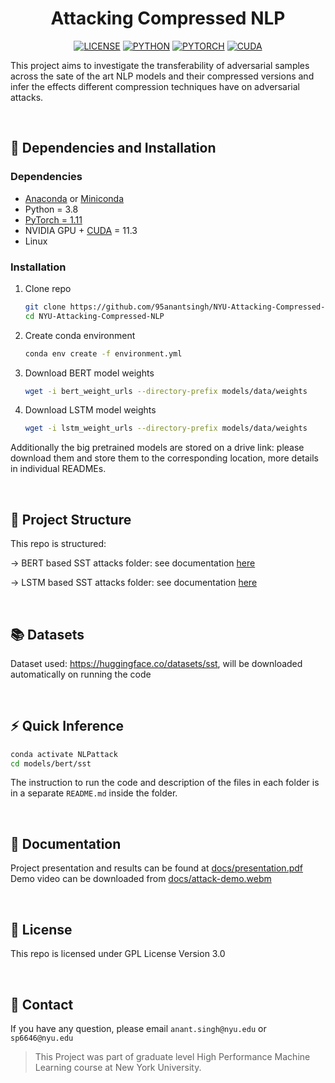 <div align="center">

# <b>Attacking Compressed NLP</b>

[![LICENSE](https://img.shields.io/badge/License-GPL%203.0-blue.svg)](https://github.com/95anantsingh/NYU-Attacking-Compressed-NLP/blob/master/LICENSE) [![PYTHON](https://img.shields.io/badge/python-v3.8-yellow.svg)]() [![PYTORCH](https://img.shields.io/badge/PyTorch-v1.11-red.svg)](https://pytorch.org/) [![CUDA](https://img.shields.io/badge/CUDA-v11.3-green.svg)](https://developer.nvidia.com/cuda-11.3.0-download-archive) 

</div>

This project aims to investigate the transferability of adversarial samples across the sate of the art NLP models and their compressed versions and infer the effects different compression techniques have on adversarial attacks.

<br>

## :wrench: Dependencies and Installation

### Dependencies
- [Anaconda](https://www.anaconda.com/download/#linux) or [Miniconda](https://docs.conda.io/en/latest/miniconda.html)
- Python = 3.8
- [PyTorch = 1.11](https://pytorch.org/)
- NVIDIA GPU + [CUDA](https://developer.nvidia.com/cuda-downloads) = 11.3
- Linux


### Installation

1. Clone repo

    ```bash
    git clone https://github.com/95anantsingh/NYU-Attacking-Compressed-NLP.git
    cd NYU-Attacking-Compressed-NLP
    ```

1. Create conda environment

    ```bash
    conda env create -f environment.yml
    ```

1. Download BERT model weights

    ```bash
    wget -i bert_weight_urls --directory-prefix models/data/weights
    ```

1. Download LSTM model weights

    ```bash
    wget -i lstm_weight_urls --directory-prefix models/data/weights
    ```


Additionally the big pretrained models are stored on a drive link: please download them and store them to the corresponding location, more details in individual READMEs.

<br>


## :file_folder: Project Structure

This repo is structured:

-> BERT based SST attacks folder: see documentation [here](models/bert/sst/README.md)

-> LSTM based SST attacks folder: see documentation [here](models/lstm/sst/README.md)

<br>

## :books: Datasets

Dataset used: https://huggingface.co/datasets/sst, will be downloaded automatically on running the code

<br>

## :zap: Quick Inference

```bash
conda activate NLPattack
cd models/bert/sst
```

The instruction to run the code and description of the files in each folder is in a separate `README.md` inside the folder.

<br>

## :blue_book: Documentation

Project presentation and results can be found at [docs/presentation.pdf](docs/presentation.pdf)
<br>
Demo video can be downloaded from [docs/attack-demo.webm](docs/attack-demo.webm)

<br>

## :scroll: License

This repo is licensed under GPL License Version 3.0

<br>

## :e-mail: Contact

If you have any question, please email `anant.singh@nyu.edu` or `sp6646@nyu.edu`
<br> 
> This Project was part of graduate level High Performance Machine Learning course at New York University.